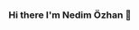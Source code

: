 ### Hi there I'm Nedim Özhan 👋

<!--
**nedimozhan/nedimozhan** is a ✨ _special_ ✨ repository because its `README.md` (this file) appears on your GitHub profile.

- 🔭 I’m currently working on Java Spring.
- 🌱 I’m currently learning Java Spring, Kotlin and Machine Learning.
- 📫 How to reach me: nedimozhaneyupreisoglu@gmail.com
- ⚡ Fun fact: Drummer


-Computer engineering student at Eskişehir Osmangazi University-
-Java Spring Bootcamp Student at Patika.dev Akbank-


-->
